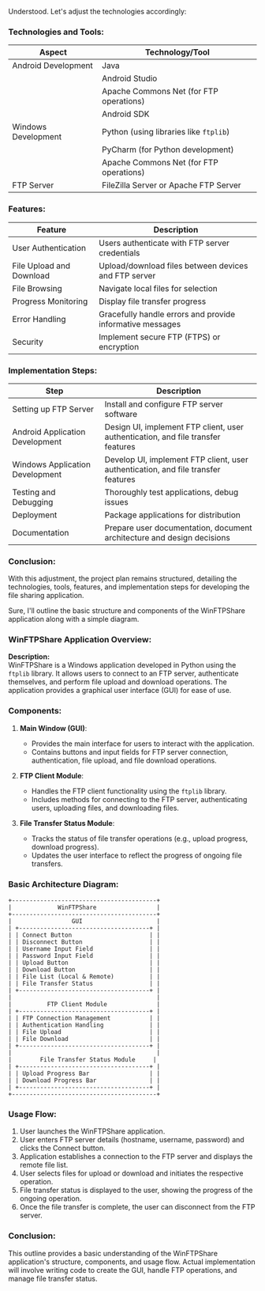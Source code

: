 Understood. Let's adjust the technologies accordingly:

### Technologies and Tools:

| Aspect                    | Technology/Tool                               |
|---------------------------|-----------------------------------------------|
| Android Development       | Java                                          |
|                           | Android Studio                                |
|                           | Apache Commons Net (for FTP operations)       |
|                           | Android SDK                                   |
| Windows Development       | Python (using libraries like `ftplib`)        |
|                           | PyCharm (for Python development)              |
|                           | Apache Commons Net (for FTP operations)       |
| FTP Server                | FileZilla Server or Apache FTP Server         |

### Features:

| Feature                   | Description                                   |
|---------------------------|-----------------------------------------------|
| User Authentication      | Users authenticate with FTP server credentials|
| File Upload and Download | Upload/download files between devices and FTP server|
| File Browsing            | Navigate local files for selection            |
| Progress Monitoring      | Display file transfer progress                |
| Error Handling           | Gracefully handle errors and provide informative messages|
| Security                 | Implement secure FTP (FTPS) or encryption     |

### Implementation Steps:

| Step                            | Description                                       |
|---------------------------------|---------------------------------------------------|
| Setting up FTP Server           | Install and configure FTP server software          |
| Android Application Development | Design UI, implement FTP client, user authentication, and file transfer features |
| Windows Application Development | Develop UI, implement FTP client, user authentication, and file transfer features |
| Testing and Debugging           | Thoroughly test applications, debug issues        |
| Deployment                      | Package applications for distribution             |
| Documentation                   | Prepare user documentation, document architecture and design decisions |

### Conclusion:

With this adjustment, the project plan remains structured, detailing the technologies, tools, features, and implementation steps for developing the file sharing application.

Sure, I'll outline the basic structure and components of the WinFTPShare application along with a simple diagram.

### WinFTPShare Application Overview:

**Description:**  
WinFTPShare is a Windows application developed in Python using the `ftplib` library. It allows users to connect to an FTP server, authenticate themselves, and perform file upload and download operations. The application provides a graphical user interface (GUI) for ease of use.

### Components:

1. **Main Window (GUI)**:
   - Provides the main interface for users to interact with the application.
   - Contains buttons and input fields for FTP server connection, authentication, file upload, and file download operations.

2. **FTP Client Module**:
   - Handles the FTP client functionality using the `ftplib` library.
   - Includes methods for connecting to the FTP server, authenticating users, uploading files, and downloading files.

3. **File Transfer Status Module**:
   - Tracks the status of file transfer operations (e.g., upload progress, download progress).
   - Updates the user interface to reflect the progress of ongoing file transfers.

### Basic Architecture Diagram:

```
+-----------------------------------------+
|             WinFTPShare                 |
+-----------------------------------------+
|                 GUI                     |
| +-------------------------------------+ |
| | Connect Button                      | |
| | Disconnect Button                   | |
| | Username Input Field                | |
| | Password Input Field                | |
| | Upload Button                       | |
| | Download Button                     | |
| | File List (Local & Remote)          | |
| | File Transfer Status                | |
| +-------------------------------------+ |
|                                         |
|          FTP Client Module              |
| +-------------------------------------+ |
| | FTP Connection Management           | |
| | Authentication Handling             | |
| | File Upload                         | |
| | File Download                       | |
| +-------------------------------------+ |
|                                         |
|        File Transfer Status Module     |
| +-------------------------------------+ |
| | Upload Progress Bar                 | |
| | Download Progress Bar               | |
| +-------------------------------------+ |
+-----------------------------------------+
```

### Usage Flow:

1. User launches the WinFTPShare application.
2. User enters FTP server details (hostname, username, password) and clicks the Connect button.
3. Application establishes a connection to the FTP server and displays the remote file list.
4. User selects files for upload or download and initiates the respective operation.
5. File transfer status is displayed to the user, showing the progress of the ongoing operation.
6. Once the file transfer is complete, the user can disconnect from the FTP server.

### Conclusion:

This outline provides a basic understanding of the WinFTPShare application's structure, components, and usage flow. Actual implementation will involve writing code to create the GUI, handle FTP operations, and manage file transfer status.
